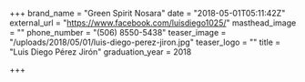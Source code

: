 +++
brand_name = "Green Spirit Nosara"
date = "2018-05-01T05:11:42Z"
external_url = "https://www.facebook.com/luisdiego1025/"
masthead_image = ""
phone_number = "(506) 8550-5438"
teaser_image = "/uploads/2018/05/01/luis-diego-perez-jiron.jpg"
teaser_logo = ""
title = "Luis Diego Pérez Jirón"
graduation_year = 2018

+++
